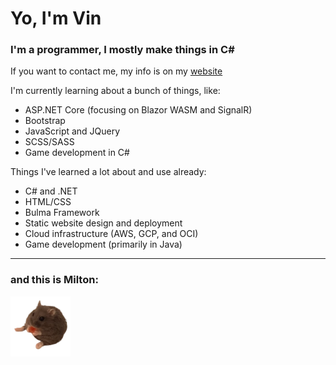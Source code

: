 # Yo, I'm Vin

### I'm a programmer, I mostly make things in C#

If you want to contact me, my info is on my [website](https://vinfg1.com)

I'm currently learning about a bunch of things, like:
- ASP.NET Core (focusing on Blazor WASM and SignalR)
- Bootstrap
- JavaScript and JQuery
- SCSS/SASS
- Game development in C#

Things I've learned a lot about and use already:
- C# and .NET
- HTML/CSS
- Bulma Framework
- Static website design and deployment
- Cloud infrastructure (AWS, GCP, and OCI)
- Game development (primarily in Java)

---
### and this is Milton:
<img src='milton.png'>
